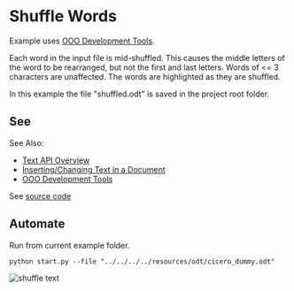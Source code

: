 # Shuffle Words

Example uses [OOO Development Tools].

Each word in the input file is mid-shuffled.
This causes the middle letters of the word to be rearranged, but not the first
and last letters. Words of <= 3 characters are unaffected.
The words are highlighted as they are shuffled.

In this example the file "shuffled.odt" is saved in the project root folder.

## See

See Also:

- [Text API Overview]
- [Inserting/Changing Text in a Document]
- [OOO Development Tools]

See [source code](./start.py)

## Automate

Run from current example folder.

```shell
python start.py --file "../../../../resources/odt/cicero_dummy.odt"
```


![shuffle text](https://user-images.githubusercontent.com/4193389/184251513-a8c96a5d-85b0-42ff-a891-ee5762e46a24.gif)

[Text API Overview]: https://python-ooo-dev-tools.readthedocs.io/en/latest/odev/part2/chapter05.html

[Inserting/Changing Text in a Document]: https://python-ooo-dev-tools.readthedocs.io/en/latest/odev/part2/chapter05.html#inserting-changing-text-in-a-document
[OOO Development Tools]: https://python-ooo-dev-tools.readthedocs.io/en/latest/
